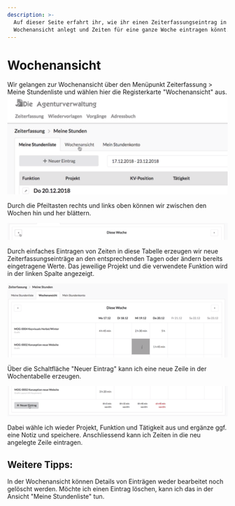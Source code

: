```yaml
---
description: >-
  Auf dieser Seite erfahrt ihr, wie ihr einen Zeiterfassungseintrag in der
  Wochenansicht anlegt und Zeiten für eine ganze Woche eintragen könnt.
---
```


# Wochenansicht

Wir gelangen zur Wochenansicht über den Menüpunkt  Zeiterfassung &gt; Meine Stundenliste und wählen hier die Registerkarte "Wochenansicht" aus. ![](../.gitbook/assets/bildschirmfoto-2019-05-13-um-11.33.16.png) 

Durch die Pfeiltasten rechts und links oben können wir zwischen den Wochen hin und her blättern. 

![](../.gitbook/assets/bildschirmfoto-2019-05-13-um-11.38.25.png)

Durch einfaches Eintragen von Zeiten in diese Tabelle erzeugen wir neue Zeiterfassungseinträge an den entsprechenden Tagen oder ändern bereits eingetragene Werte. Das jeweilige Projekt und die verwendete Funktion wird in der linken Spalte angezeigt.

![](../.gitbook/assets/bildschirmfoto-2019-05-13-um-11.33.51.png)

Über die Schaltfläche "Neuer Eintrag" kann ich eine neue Zeile in der Wochentabelle erzeugen. 

![](../.gitbook/assets/bildschirmfoto-2019-05-13-um-11.34.09.png)

Dabei wähle ich wieder Projekt, Funktion und Tätigkeit aus und ergänze ggf. eine Notiz und speichere. Anschliessend kann ich Zeiten in die neu angelegte Zeile eintragen.

## Weitere Tipps:

In der Wochenansicht können Details von Einträgen weder bearbeitet noch gelöscht werden. Möchte ich einen Eintrag löschen, kann ich das in der Ansicht "Meine Stundenliste" tun.


